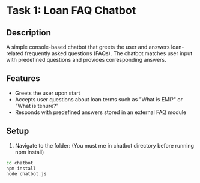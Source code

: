 # Task 1: Loan FAQ Chatbot

## Description

A simple console-based chatbot that greets the user and answers loan-related frequently asked questions (FAQs). The chatbot matches user input with predefined questions and provides corresponding answers.

## Features

- Greets the user upon start
- Accepts user questions about loan terms such as "What is EMI?" or "What is tenure?"
- Responds with predefined answers stored in an external FAQ module

## Setup

1. Navigate to the folder: (You must me in chatbot directory before running npm install)

```bash
cd chatbot
npm install
node chatbot.js

